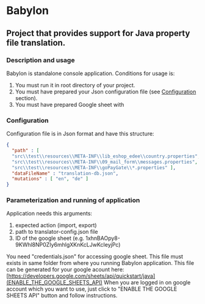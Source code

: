 # Babylon

## Project that provides support for Java property file translation.

### Description and usage 
Babylon is standalone console application. Conditions for usage is: 
1. You must run it in root directory of your project.
2. You must have prepared your Json configuration file (see [Configuration](###Configuration) section).
3. You must have prepared Google sheet with 

### Configuration
Configuration file is in Json format and have this structure: 
```json
{
  "path" : [ 
  "src\\test\\resources\\META-INF\\lib_eshop_edee\\country.properties",
  "src\\test\\resources\\META-INF\\09_mail_form\\messages.properties",
  "src\\test\\resources\\META-INF\\goPayGate\\*.properties" ],
  "dataFileName" : "translation-db.json",
  "mutations" : [ "en", "de" ]
}
```

### Parameterization and running of application

Application needs this arguments:
1. expected action (import, export)
2. path to translator-config.json file
3. ID of the google sheet (e.g. 1xhnBAOpy8-9KWhl8NP0ZIy6mhlgXKnKcLJwKcIeyjPc)

You need "credentials.json" for accessing google sheet. This file must exists in same folder from where you running Babylon application.
This file can be generated for your google acount here: 
[https://developers.google.com/sheets/api/quickstart/java](ENABLE_THE_GOOGLE_SHEETS_API) When you are logged in 
on google account which you want to use, just click to "ENABLE THE GOOGLE SHEETS API" button and follow instructions.
